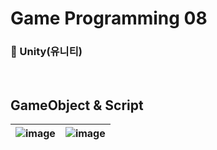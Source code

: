 # Game Programming 08
### 🔧 Unity(유니티)

</br>

## GameObject & Script

![image](https://github.com/user-attachments/assets/1fa6d84e-27fc-4fc3-bd60-69ffaabe9c4d)|![image](https://github.com/user-attachments/assets/a6b61260-2cce-4f57-8e10-b92bd23a031e)
---|---
